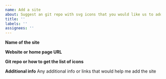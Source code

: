 ```yaml
---
name: Add a site
about: Suggest an git repo with svg icons that you would like us to add
title: ''
labels: ''
assignees: ''
---
```


**Name of the site**

**Website or home page URL**

**Git repo or how to get the list of icons**

**Additional info**
Any additional info or links that would help me add the site
